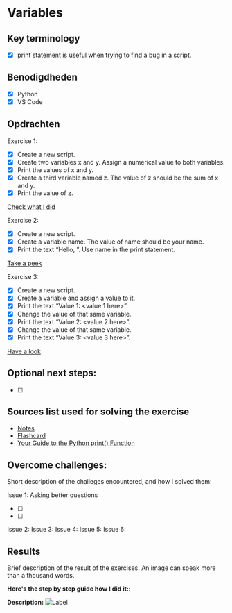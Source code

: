 # Variables

## Key terminology

- [x] print statement is useful when trying to find a bug in a script.

## Benodigdheden

- [x] Python
- [x] VS Code

## Opdrachten

Exercise 1:

- [x] Create a new script.
- [x] Create two variables x and y. Assign a numerical value to both variables.
- [x] Print the values of x and y.
- [x] Create a third variable named z. The value of z should be the sum of x and y.
- [x] Print the value of z.

[Check what I did]()

Exercise 2:

- [x] Create a new script.
- [x] Create a variable name. The value of name should be your name.
- [x] Print the text “Hello, <your name here>”. Use name in the print statement.

[Take a peek]()

Exercise 3:

- [x] Create a new script.
- [x] Create a variable and assign a value to it.
- [x] Print the text “Value 1: <value 1 here>”.
- [x] Change the value of that same variable.
- [x] Print the text “Value 2: <value 2 here>”.
- [x] Change the value of that same variable.
- [x] Print the text “Value 3: <value 3 here>”.

[Have a look]()

## Optional next steps:

- [ ]

## Sources list used for solving the exercise

- [Notes]()
- [Flashcard]()
- [Your Guide to the Python print() Function](https://realpython.com/python-print/)

## Overcome challenges:

Short description of the challeges encountered, and how I solved them:

Issue 1: Asking better questions

- [ ]
- [ ]

Issue 2:
Issue 3:
Issue 4:
Issue 5:
Issue 6:

## Results

Brief description of the result of the exercises. An image can speak more than a thousand words.

**Here's the step by step guide how I did it::**

**Description:**
![Label]()
